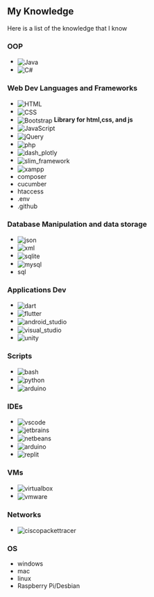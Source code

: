 ## My Knowledge

Here is a list of the knowledge that I know <!--and how experienced I am with the knowledge: -->

### OOP

- <img align="center" alt="Java" src="https://img.shields.io/badge/Java-E56800?style=for-the-badge&logoColor=white"/>
- <img align="center" alt="C#" src="https://img.shields.io/badge/C%23-512BD4?style=for-the-badge&logo=c%23&logoColor=white"/>

### Web Dev Languages and Frameworks

- <img align="center" alt="HTML" src="https://img.shields.io/badge/HTML5-E34F26?style=for-the-badge&logo=html5&logoColor=white"/>
- <img align="center" alt="CSS" src="https://img.shields.io/badge/CSS3-1572B6?style=for-the-badge&logo=css3&logoColor=white"/>
- <img align="center" alt="Bootstrap" src="https://img.shields.io/badge/Bootstrap-7952B3?style=for-the-badge&logo=bootstrap&logoColor=white"/> **Library for html,css, and js**
- <img align="center" alt="JavaScript" src="https://img.shields.io/badge/JavaScript-F7DF1E?style=for-the-badge&logo=javascript&logoColor=black"/>
- <img align="center" alt="jQuery" src="https://img.shields.io/badge/jQuery-0769AD?style=for-the-badge&logo=jquery&logoColor=white"/>
- <img align="center" alt="php" src="https://img.shields.io/badge/PHP-777BB4?style=for-the-badge&logo=php&logoColor=white"/>
- <img align="center" alt="dash_plotly" src="https://img.shields.io/badge/Plotly%20Dash-3F4F75?style=for-the-badge&logo=plotly&logoColor=white"/>
- <img align="center" alt="slim_framework" src="https://img.shields.io/badge/Slim-78B43A?style=for-the-badge&logo=&logoColor=white"/>
- <img align="center" alt="xampp" src="https://img.shields.io/badge/XAMPP-FB7A24?style=for-the-badge&logo=xampp&logoColor=white"/>
- composer
- cucumber
- htaccess
- .env
- .github

### Database Manipulation and data storage

- <img align="center" alt="json" src="https://img.shields.io/badge/JSON-000000?style=for-the-badge&logo=json&logoColor=white"/>
- <img align="center" alt="xml" src="https://img.shields.io/badge/XML-aaaaaa?style=for-the-badge&logo=&logoColor=white"/>
- <img align="center" alt="sqlite" src="https://img.shields.io/badge/SQLite-003B57?style=for-the-badge&logo=sqlite&logoColor=white"/>
- <img align="center" alt="mysql" src="https://img.shields.io/badge/MySQL-4479A1?style=for-the-badge&logo=mysql&logoColor=white"/>
- sql

### Applications Dev

- <img align="center" alt="dart" src="https://img.shields.io/badge/Dart-0175C2?style=for-the-badge&logo=dart&logoColor=white"/>
- <img align="center" alt="flutter" src="https://img.shields.io/badge/Flutter-02569B?style=for-the-badge&logo=flutter&logoColor=white"/>
- <img align="center" alt="android_studio" src="https://img.shields.io/badge/Android%20Studio-3DDC84?style=for-the-badge&logo=android%20studio&logoColor=white"/>
- <img align="center" alt="visual_studio" src="https://img.shields.io/badge/Visual%20Studio-5C2D91?style=for-the-badge&logo=visual%20studio&logoColor=white"/>
- <img align="center" alt="unity" src="https://img.shields.io/badge/Unity-000000?style=for-the-badge&logo=unity&logoColor=white"/>

### Scripts

- <img align="center" alt="bash" src="https://img.shields.io/badge/Bash%20GNU-4EAA25?style=for-the-badge&logo=gnu%20bash&logoColor=white"/>
- <img align="center" alt="python" src="https://img.shields.io/badge/Python-3776AB?style=for-the-badge&logo=python&logoColor=white"/>
- <img align="center" alt="arduino" src="https://img.shields.io/badge/Arduino-00878F?style=for-the-badge&logo=arduino&logoColor=white"/>

### IDEs

- <img align="center" alt="vscode" src="https://img.shields.io/badge/Visual%20Studio%20Code-007ACC?style=for-the-badge&logo=visual%20studio%20code&logoColor=white"/>
- <img align="center" alt="jetbrains" src="https://img.shields.io/badge/JetBrains-000000?style=for-the-badge&logo=jetbrains&logoColor=white"/>
- <img align="center" alt="netbeans" src="https://img.shields.io/badge/Apache%20NetBeans%20IDE-1B6AC6?style=for-the-badge&logo=apache%20netbeans%20ide&logoColor=white"/>
- <img align="center" alt="arduino" src="https://img.shields.io/badge/Arduino%20IDE-00878F?style=for-the-badge&logo=arduino&logoColor=white"/>
- <img align="center" alt="replit" src="https://img.shields.io/badge/replit-F26207?style=for-the-badge&logo=replit&logoColor=white"/>

### VMs

- <img align="center" alt="virtualbox" src="https://img.shields.io/badge/VirtualBox-183A61?style=for-the-badge&logo=virtualbox&logoColor=white"/>
- <img align="center" alt="vmware" src="https://img.shields.io/badge/VMware-607078?style=for-the-badge&logo=vmware&logoColor=white"/>

### Networks

- <img align="center" alt="ciscopackettracer" src="https://img.shields.io/badge/Cisco%20Packet%20Tracer-1BA0D7?style=for-the-badge&logo=cisco&logoColor=white"/>

### OS

- windows
- mac
- linux
- Raspberry Pi/Desbian
